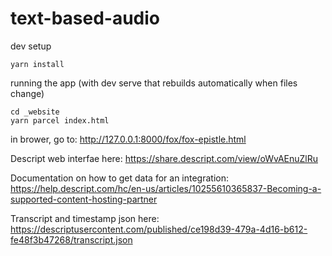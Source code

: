 # text-based-audio

dev setup
```
yarn install
```

running the app (with dev serve that rebuilds automatically when files change)
```
cd _website
yarn parcel index.html
```

in brower, go to: http://127.0.0.1:8000/fox/fox-epistle.html



Descript web interfae here:
https://share.descript.com/view/oWvAEnuZlRu

Documentation on how to get data for an integration:
https://help.descript.com/hc/en-us/articles/10255610365837-Becoming-a-supported-content-hosting-partner

Transcript and timestamp json here:
https://descriptusercontent.com/published/ce198d39-479a-4d16-b612-fe48f3b47268/transcript.json